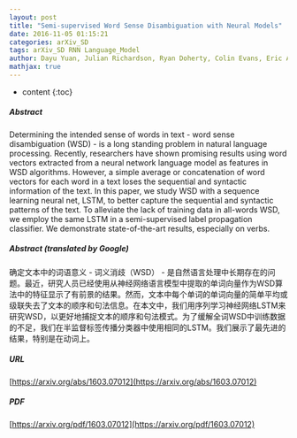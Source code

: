 ```yaml
---
layout: post
title: "Semi-supervised Word Sense Disambiguation with Neural Models"
date: 2016-11-05 01:15:21
categories: arXiv_SD
tags: arXiv_SD RNN Language_Model
author: Dayu Yuan, Julian Richardson, Ryan Doherty, Colin Evans, Eric Altendorf
mathjax: true
---
```


* content
{:toc}

##### Abstract
Determining the intended sense of words in text - word sense disambiguation (WSD) - is a long standing problem in natural language processing. Recently, researchers have shown promising results using word vectors extracted from a neural network language model as features in WSD algorithms. However, a simple average or concatenation of word vectors for each word in a text loses the sequential and syntactic information of the text. In this paper, we study WSD with a sequence learning neural net, LSTM, to better capture the sequential and syntactic patterns of the text. To alleviate the lack of training data in all-words WSD, we employ the same LSTM in a semi-supervised label propagation classifier. We demonstrate state-of-the-art results, especially on verbs.

##### Abstract (translated by Google)
确定文本中的词语意义 - 词义消歧（WSD） - 是自然语言处理中长期存在的问题。最近，研究人员已经使用从神经网络语言模型中提取的单词向量作为WSD算法中的特征显示了有前景的结果。然而，文本中每个单词的单词向量的简单平均或级联失去了文本的顺序和句法信息。在本文中，我们用序列学习神经网络LSTM来研究WSD，以更好地捕捉文本的顺序和句法模式。为了缓解全词WSD中训练数据的不足，我们在半监督标签传播分类器中使用相同的LSTM。我们展示了最先进的结果，特别是在动词上。

##### URL
[https://arxiv.org/abs/1603.07012](https://arxiv.org/abs/1603.07012)

##### PDF
[https://arxiv.org/pdf/1603.07012](https://arxiv.org/pdf/1603.07012)


